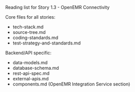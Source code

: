 Reading list for Story 1.3 - OpenEMR Connectivity

Core files for all stories:
- tech-stack.md
- source-tree.md
- coding-standards.md
- test-strategy-and-standards.md

Backend/API specific:
- data-models.md
- database-schema.md
- rest-api-spec.md
- external-apis.md
- components.md (OpenEMR Integration Service section)
